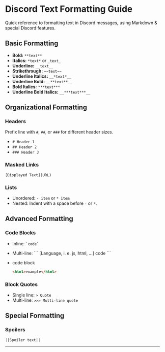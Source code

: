 # Discord Text Formatting Guide

Quick reference to formatting text in Discord messages, using Markdown & special Discord features.

## Basic Formatting

- **Bold:** `**text**`
- **Italics:** `*text*` or `_text_`
- **Underline:** `__text__`
- **Strikethrough:** `~~text~~`
- **Underline Italics:** `__*text*__`
- **Underline Bold:** `__**text**__`
- **Bold Italics:** `***text***`
- **Underline Bold Italics:** `__***text***__`

## Organizational Formatting

### Headers
Prefix line with `#`, `##`, or `###` for different header sizes.
- `# Header 1`
- `## Header 2`
- `### Header 3`

### Masked Links
`[Displayed Text](URL)`

### Lists
- Unordered: `- item` or `* item`
- Nested: Indent with a space before `-` or `*`.

## Advanced Formatting

### Code Blocks
- Inline: `` `code` ``
- Multi-line:
\`\`\` [Language, i. e. js, html, ...]
code
\`\`\`

- code block
  ```html
  <html>example</html>
  ```

### Block Quotes
- Single line: `> Quote`
- Multi-line: `>>> Multi-line quote`

## Special Formatting

### Spoilers
`||Spoiler text||`

---